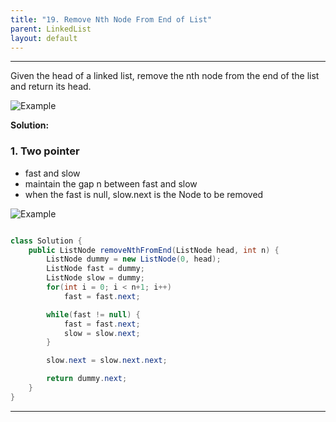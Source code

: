 ```yaml
---
title: "19. Remove Nth Node From End of List"
parent: LinkedList
layout: default
---
```


---

Given the head of a linked list, remove the nth node from the end of the list and return its head.

![Example](/Leetcode/assets/19.png)

**Solution:**

### 1. Two pointer

- fast and slow
- maintain the gap n between fast and slow
- when the fast is null, slow.next is the Node to be removed

![Example](/Leetcode/assets/24.gif)

```java

class Solution {
    public ListNode removeNthFromEnd(ListNode head, int n) {
        ListNode dummy = new ListNode(0, head);
        ListNode fast = dummy;
        ListNode slow = dummy;
        for(int i = 0; i < n+1; i++)
            fast = fast.next;

        while(fast != null) {
            fast = fast.next;
            slow = slow.next;
        }

        slow.next = slow.next.next;

        return dummy.next;
    }
}

```

---
